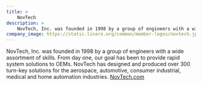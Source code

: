 ```yaml
---
title: >
    NovTech
description: >
    NovTech, Inc. was founded in 1998 by a group of engineers with a wide assortment of skills. From day one, our goal has been to provide rapid system solutions to OEMs. NovTech has designed and produced over 300 turn-key solutions for the aerospace, automotive, consumer industrial, medical and home automation industries.
company_image: https://static.linaro.org/common/member-logos/novtech.jpg
---
```

NovTech, Inc. was founded in 1998 by a group of engineers with a wide assortment of skills. From day one, our goal has been to provide rapid system solutions to OEMs. NovTech has designed and produced over 300 turn-key solutions for the aerospace, automotive, consumer industrial, medical and home automation industries. [NovTech.com](http://www.novtech.com/)
